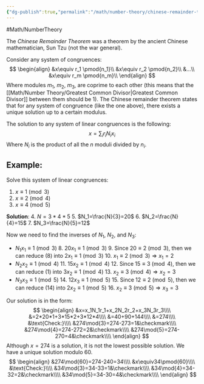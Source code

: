 ```yaml
---
{"dg-publish":true,"permalink":"/math/number-theory/chinese-remainder-theorem/"}
---
```



#Math/NumberTheory 

The *Chinese Remainder Theorem* was a theorem by the ancient Chinese mathematician, Sun Tzu (not the war general).

Consider any system of congruences:
$$
\begin{align}
&x\equiv r_1 \pmod{n_1}\\
&x\equiv r_2 \pmod{n_2}\\
&...\\
&x\equiv r_m \pmod{n_m}\\
\end{align}
$$
Where modules $m_1$, $m_2$, $m_3$, are coprime to each other (this means that the [[Math/Number Theory/Greatest Common Divisor\|Greatest Common Divisor]] between them should be $1$). The Chinese remainder theorem states that for any system of congruence (like the one above), there exists a unique solution up to a certain modulus.

The solution to any system of linear congruences is the following:
$$
x=\sum_{i}{r_iN_ix_i}
$$
Where $N_i$ is the product of all the $n$ moduli divided by $n_i$.
## Example:

Solve this system of linear congruences:
1. $x\equiv1\pmod{3}$
2. $x\equiv2\pmod{4}$
3. $x\equiv4\pmod{5}$

**Solution**:
4. $N=3*4*5$
5. $N_1=\frac{N}{3}=20$
6. $N_2=\frac{N}{4}=15$
7. $N_3=\frac{N}{5}=12$

Now we need to find the inverses of $N_1$, $N_2$, and $N_3$:
- $N_1x_1\equiv1\pmod{3}$
	8. $20x_1\equiv1\pmod{3}$
	9. Since $20\equiv2\pmod{3}$, then we can reduce (8) into $2x_1\equiv1\pmod{3}$
	10. $x_1\equiv2\pmod{3}\Rightarrow x_1=2$
- $N_2x_2\equiv1\pmod{4}$
	11. $15x_2\equiv1\pmod{4}$
	12. Since $15\equiv3\pmod{4}$, then we can reduce (1) into $3x_2\equiv1\pmod{4}$
	13.  $x_2\equiv 3\pmod{4}\Rightarrow x_2=3$
- $N_3x_3\equiv1\pmod{5}$
	14. $12x_3\equiv1\pmod{5}$
	15. Since $12\equiv2\pmod{5}$, then we can reduce (14) into $2x_2\equiv1\pmod{5}$
	16. $x_2\equiv3\pmod{5} \Rightarrow x_3=3$

Our solution is in the form:
$$
\begin{align}
&x=x_1N_1r_1+x_2N_2r_2+x_3N_3r_3\\\\
&=2*20*1+3*15*2+3*12*4\\\\
&=40+90+144\\\\
&=274\\\\
&\text{Check:}\\\\
&274\mod{3}=274-273=1&\checkmark\\\\
&274\mod{4}=274-272=2&\checkmark\\\\
&274\mod{5}=274-270=4&\checkmark\\\\
\end{align}
$$
Although $x=274$ is a solution, it is not the lowest possible solution. We have a unique solution modulo 60.
$$
\begin{align}
&274\mod{60}=274-240=34\\\\
&x\equiv34\pmod{60}\\\\
&\text{Check:}\\\\
&34\mod{3}=34-33=1&\checkmark\\\\
&34\mod{4}=34-32=2&\checkmark\\\\
&34\mod{5}=34-30=4&\checkmark\\\\
\end{align}
$$